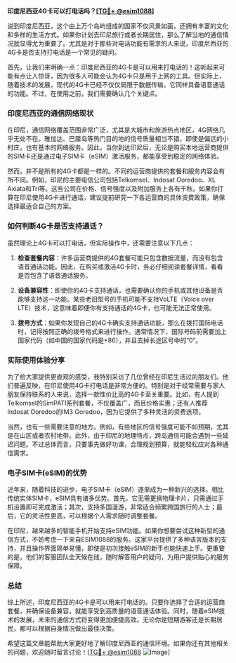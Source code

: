 **印度尼西亚4G卡可以打电话吗？[[TG💪+ @esim1088](https://t.me/s/esim1088)]**

说到印度尼西亚，这个由上万个岛屿组成的国家不仅风景如画，还拥有丰富的文化和多样的生活方式。如果你计划去印尼旅行或者长期居住，那么了解当地的通信情况就显得尤为重要了。尤其是对于那些对电话功能有需求的人来说，印度尼西亚的4G卡是否支持打电话是一个常见的疑问。

首先，让我们来明确一点：印度尼西亚的4G卡是可以用来打电话的！这听起来可能有点让人惊讶，因为很多人可能会认为4G卡只是用于上网的工具。但实际上，随着技术的发展，现代的4G卡已经不仅仅局限于数据传输，它同样具备语音通话的功能。不过，在使用之前，我们需要确认几个关键点。

### 印度尼西亚的通信网络现状

在印尼，通信网络覆盖范围非常广泛，尤其是大城市和旅游热点地区，4G网络几乎无处不在。雅加达、巴厘岛等热门目的地的信号质量相当不错，即使是偏远的小村庄，也有基本的网络服务。因此，当你到达印尼后，无论是购买本地运营商提供的SIM卡还是通过电子SIM卡（eSIM）激活服务，都能享受到稳定的网络体验。

然而，并不是所有的4G卡都是一样的。不同的运营商提供的套餐和服务内容会有所不同。例如，印尼的主要电信公司包括Telkomsel、Indosat Ooredoo、XL Axiata和Tri等。这些公司在价格、信号强度以及附加服务上各有千秋。如果你打算在印尼使用4G卡进行通话，建议提前研究一下各运营商的具体资费政策，确保选择最适合自己的方案。

### 如何判断4G卡是否支持通话？

虽然理论上4G卡可以打电话，但实际操作中，还需要注意以下几点：

1. **检查套餐内容**：许多运营商提供的4G套餐可能只包含数据流量，而没有包含语音通话功能。因此，在购买或激活4G卡时，务必仔细阅读套餐详情，看看是否包含了语音通话服务。
   
2. **设备兼容性**：即使你的4G卡支持通话，也需要确认你的手机或其他设备是否能够支持这一功能。某些老旧型号的手机可能不支持VoLTE（Voice over LTE）技术，这意味着即便你有支持通话的4G卡，也可能无法正常使用。

3. **拨号方式**：如果你发现自己的4G卡确实支持通话功能，那么在拨打国际电话时，记得按照正确的拨号格式来进行操作。通常情况下，国际号码前需要加上国家代码（如中国的国家代码是+86），并且去掉长途区号中的“0”。

### 实际使用体验分享

为了给大家提供更直观的感受，我特别采访了几位曾经在印尼生活过的朋友们。他们普遍反映，在印尼使用4G卡打电话是非常方便的。特别是对于经常需要与家人朋友保持联系的人来说，选择一款性价比高的4G卡至关重要。比如，有人提到Telkomsel的SimPATI系列套餐，不仅覆盖广，而且价格实惠；还有人推荐Indosat Ooredoo的IM3 Ooredoo，因为它提供了多种灵活的资费选项。

当然，也有一些需要注意的地方。例如，有些地区的信号强度可能不如预期，尤其是在山区或者农村地带。此外，由于印尼的地理特点，跨岛通信可能会遇到一些延迟问题。不过总体而言，只要事先做好功课，合理规划预算，就能轻松应对各种通信需求。

### 电子SIM卡(eSIM)的优势

近年来，随着科技的进步，电子SIM卡（eSIM）逐渐成为一种新兴的选择。相比传统实体SIM卡，eSIM具有诸多优势。首先，它无需更换物理卡片，只需通过手机设置即可完成激活；其次，支持多国漫游，非常适合频繁跨国旅行的人士；最后，它的灵活性更高，可以根据个人需求随时调整套餐。

在印尼，越来越多的智能手机开始支持eSIM功能。如果你想要尝试这种新型的通信方式，不妨考虑一下来自ESIM1088的服务。这家平台提供了多种语言版本的支持，并且操作界面简单易懂，即使是初次接触eSIM的新手也能快速上手。更重要的是，他们的客服团队全天候在线，随时解答用户的疑问，为用户提供贴心的服务保障。

### 总结

综上所述，印度尼西亚的4G卡是可以用来打电话的。只要你选择了合适的运营商套餐，并确保设备兼容，就能享受到高质量的语音通话体验。同时，随着eSIM技术的发展，未来的通信方式将变得更加便捷高效。无论你是短期游客还是长期居民，都可以根据自身情况做出最佳决策。

希望这篇文章能帮助大家更好地了解印度尼西亚的通信环境。如果你还有其他相关的问题，欢迎随时留言讨论！[[TG💪+ @esim1088](https://t.me/s/esim1088) ![Image](https://i.postimg.cc/4NQfJmqS/Snipaste-2025-05-13-00-14-12.png)]